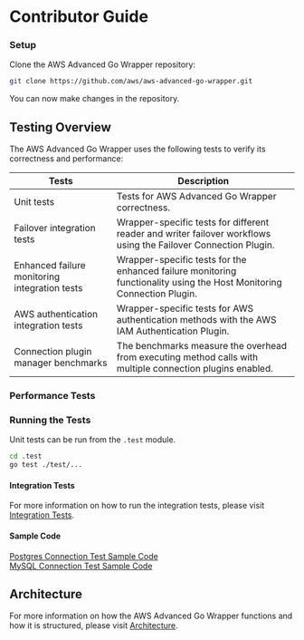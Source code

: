 # Contributor Guide

### Setup

Clone the AWS Advanced Go Wrapper repository:

```bash
git clone https://github.com/aws/aws-advanced-go-wrapper.git
```

You can now make changes in the repository.

## Testing Overview

The AWS Advanced Go Wrapper uses the following tests to verify its correctness and performance:

| Tests                                         | Description                                                                                                           |
|-----------------------------------------------|-----------------------------------------------------------------------------------------------------------------------|
| Unit tests                                    | Tests for AWS Advanced Go Wrapper correctness.                                                                        |
| Failover integration tests                    | Wrapper-specific tests for different reader and writer failover workflows using the Failover Connection Plugin.       |
| Enhanced failure monitoring integration tests | Wrapper-specific tests for the enhanced failure monitoring functionality using the Host Monitoring Connection Plugin. |
| AWS authentication integration tests          | Wrapper-specific tests for AWS authentication methods with the AWS IAM Authentication Plugin.                         |
| Connection plugin manager benchmarks          | The benchmarks measure the overhead from executing method calls with multiple connection plugins enabled.             |

### Performance Tests

### Running the Tests

Unit tests can be run from the `.test` module.

```bash
cd .test
go test ./test/...
```

#### Integration Tests

For more information on how to run the integration tests, please visit [Integration Tests](./IntegrationTests.md).

#### Sample Code

[Postgres Connection Test Sample Code](./../../examples/aws_simple_connection_postgresql_example.go)<br>
[MySQL Connection Test Sample Code](./../../examples/aws_simple_connection_mysql_example.go)

## Architecture

For more information on how the AWS Advanced Go Wrapper functions and how it is structured, please visit [Architecture](./Architecture.md).
